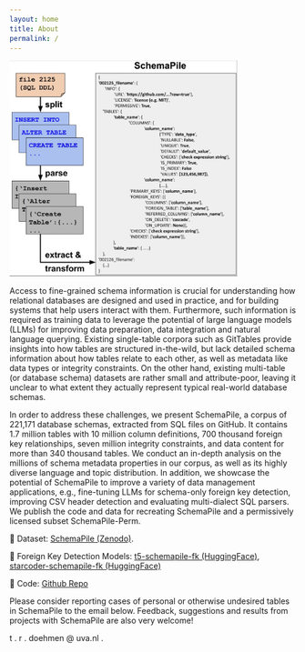 ```yaml
---
layout: home
title: About
permalink: /
---
```


<img src="assets/schemapile.jpg" height="auto" width="400">


Access to fine-grained schema information is crucial for understanding how relational databases are designed and used in practice, and for building systems that help users interact with them. Furthermore, such information is required as training data to leverage the potential of large language models (LLMs) for improving data preparation, data integration and natural language querying. Existing single-table corpora such as GitTables provide insights into how tables are structured in-the-wild, but lack detailed schema information about how tables relate to each other, as well as metadata like data types or integrity constraints. On the other hand, existing multi-table (or database schema) datasets are rather small and attribute-poor, leaving it unclear to what extent they actually represent typical real-world database schemas.

In order to address these challenges, we present SchemaPile, a corpus of 221,171 database schemas, extracted from SQL files on GitHub. It contains 1.7 million tables with 10 million column definitions, 700 thousand foreign key relationships, seven million integrity constraints, and data content for more than 340 thousand tables. We conduct an in-depth analysis on the millions of schema metadata properties in our corpus, as well as its highly diverse language and topic distribution. In addition, we showcase the potential of SchemaPile to improve a variety of data management applications, e.g., fine-tuning LLMs for schema-only foreign key detection, improving CSV header detection and evaluating multi-dialect SQL parsers. We publish the code and data for recreating SchemaPile and a permissively licensed subset SchemaPile-Perm.

💾 Dataset: [SchemaPile (Zenodo)](https://zenodo.org/records/10931803).

🤗 Foreign Key Detection Models: [t5-schemapile-fk (HuggingFace)](https://huggingface.co/tdoehmen/t5-schemapile-fk), [starcoder-schemapile-fk (HuggingFace)](https://huggingface.co/tdoehmen/starcoder-schemapile-fk)

📄 Code: [Github Repo](https://github.com/amsterdata/schemapile/)

Please consider reporting cases of personal or otherwise undesired tables in SchemaPile to the email below. Feedback, suggestions and results from projects with SchemaPile are also very welcome!

t . r . doehmen @ uva.nl .

